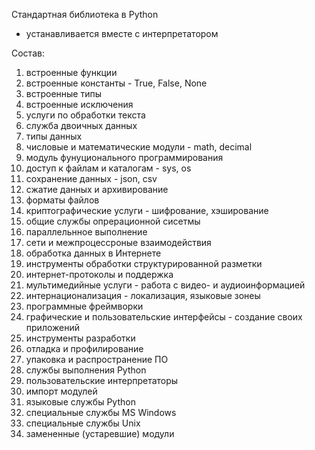 
Стандартная библиотека в Python
- устанавливается вместе с интерпретатором

Состав:
1) встроенные функции
2) встроенные константы - True, False, None
3) встроенные типы
4) встроенные исключения
5) услуги по обработки текста
6) служба двоичных данных
7) типы данных
8) числовые и математические модули - math, decimal
9) модуль фунуционального программирования
10) доступ к файлам и каталогам - sys, os
11) сохранение данных - json, csv
12) сжатие данных и архивирование
13) форматы файлов
14) криптографические услуги - шифрование, хэширование
15) общие службы опрерационной сисетмы
16) параллельнное выполнение
17) сети и межпроцессроные взаимодействия
18) обработка данных в Интернете
19) инструменты обработки структурированной разметки
20) интернет-протоколы и поддержка
21) мультимедийные услуги - работа с видео- и аудиоинформацией
22) интернационализация - локализация, языковые зонеы
23) программные фреймворки
24) графические и пользовательские интерфейсы - создание своих приложений
25) инструменты разработки
26) отладка и профилирование
27) упаковка и распространение ПО
28) службы выполнения Python
29) пользовательские интерпретаторы
30) импорт модулей
31) языковые службы Python
32) специальные службы MS Windows
33) специальные службы Unix
34) замененные (устаревшие) модули